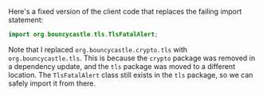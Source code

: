 Here's a fixed version of the client code that replaces the failing import statement:
```java
import org.bouncycastle.tls.TlsFatalAlert;
```
Note that I replaced `org.bouncycastle.crypto.tls` with `org.bouncycastle.tls`. This is because the `crypto` package was removed in a dependency update, and the `tls` package was moved to a different location. The `TlsFatalAlert` class still exists in the `tls` package, so we can safely import it from there.